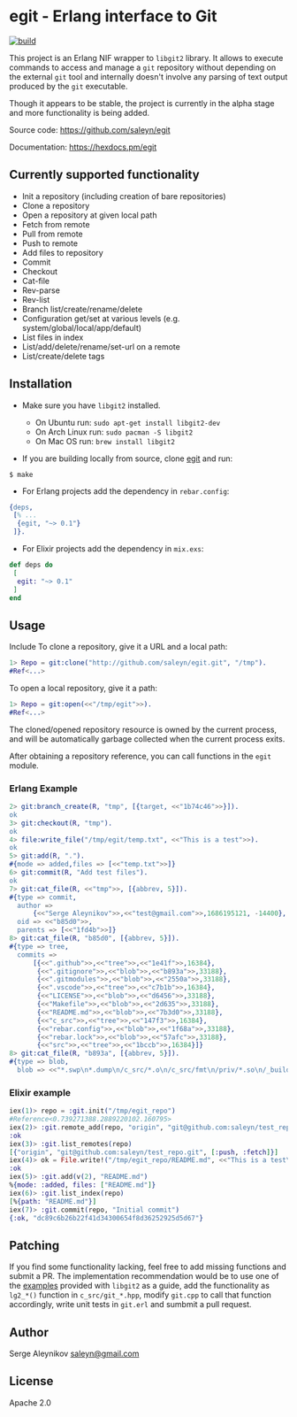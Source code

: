 # egit - Erlang interface to Git

[![build](https://github.com/saleyn/egit/actions/workflows/erlang.yml/badge.svg)](https://github.com/saleyn/egit/actions/workflows/erlang.yml)

This project is an Erlang NIF wrapper to `libgit2` library. It allows to
execute commands to access and manage a `git` repository without depending
on the external `git` tool and internally doesn't involve any parsing of
text output produced by the `git` executable.

Though it appears to be stable, the project is currently in the alpha stage and more functionality is being added.

Source code:   https://github.com/saleyn/egit

Documentation: https://hexdocs.pm/egit

## Currently supported functionality

- Init a repository (including creation of bare repositories)
- Clone a repository
- Open a repository at given local path
- Fetch from remote
- Pull from remote
- Push to remote
- Add files to repository
- Commit
- Checkout
- Cat-file
- Rev-parse
- Rev-list
- Branch list/create/rename/delete
- Configuration get/set at various levels (e.g. system/global/local/app/default)
- List files in index
- List/add/delete/rename/set-url on a remote
- List/create/delete tags

## Installation

- Make sure you have `libgit2` installed.
    - On Ubuntu run: `sudo apt-get install libgit2-dev`
    - On Arch Linux run: `sudo pacman -S libgit2`
    - On Mac OS run: `brew install libgit2`

- If you are building locally from source, clone [egit](https://github.com/saleyn/egit)
and run:
```shell
$ make
```

- For Erlang projects add the dependency in `rebar.config`:
```erlang
{deps,
 [% ...
  {egit, "~> 0.1"}
 ]}.
```

- For Elixir projects add the dependency in `mix.exs`:
```elixir
def deps do
 [
  egit: "~> 0.1"
 ]
end
```

## Usage

Include
To clone a repository, give it a URL and a local path:
```erlang
1> Repo = git:clone("http://github.com/saleyn/egit.git", "/tmp").
#Ref<...>
```

To open a local repository, give it a path:
```erlang
1> Repo = git:open(<<"/tmp/egit">>).
#Ref<...>
```

The cloned/opened repository resource is owned by the current process,
and will be automatically garbage collected when the current process
exits.

After obtaining a repository reference, you can call functions in the
`egit` module.

### Erlang Example

```erlang
2> git:branch_create(R, "tmp", [{target, <<"1b74c46">>}]).
ok
3> git:checkout(R, "tmp").
ok
4> file:write_file("/tmp/egit/temp.txt", <<"This is a test">>).
ok
5> git:add(R, ".").
#{mode => added,files => [<<"temp.txt">>]}
6> git:commit(R, "Add test files").
ok
7> git:cat_file(R, <<"tmp">>, [{abbrev, 5}]).
#{type => commit,
  author =>
      {<<"Serge Aleynikov">>,<<"test@gmail.com">>,1686195121, -14400},
  oid => <<"b85d0">>,
  parents => [<<"1fd4b">>]}
8> git:cat_file(R, "b85d0", [{abbrev, 5}]).
#{type => tree,
  commits =>
      [{<<".github">>,<<"tree">>,<<"1e41f">>,16384},
       {<<".gitignore">>,<<"blob">>,<<"b893a">>,33188},
       {<<".gitmodules">>,<<"blob">>,<<"2550a">>,33188},
       {<<".vscode">>,<<"tree">>,<<"c7b1b">>,16384},
       {<<"LICENSE">>,<<"blob">>,<<"d6456">>,33188},
       {<<"Makefile">>,<<"blob">>,<<"2d635">>,33188},
       {<<"README.md">>,<<"blob">>,<<"7b3d0">>,33188},
       {<<"c_src">>,<<"tree">>,<<"147f3">>,16384},
       {<<"rebar.config">>,<<"blob">>,<<"1f68a">>,33188},
       {<<"rebar.lock">>,<<"blob">>,<<"57afc">>,33188},
       {<<"src">>,<<"tree">>,<<"1bccb">>,16384}]}
8> git:cat_file(R, "b893a", [{abbrev, 5}]).
#{type => blob,
  blob => <<"*.swp\n*.dump\n/c_src/*.o\n/c_src/fmt\n/priv/*.so\n/_build\n/doc\n">>}
```

### Elixir example

```elixir
iex(1)> repo = :git.init("/tmp/egit_repo")
#Reference<0.739271388.2889220102.160795>
iex(2)> :git.remote_add(repo, "origin", "git@github.com:saleyn/test_repo.git")
:ok
iex(3)> :git.list_remotes(repo)
[{"origin", "git@github.com:saleyn/test_repo.git", [:push, :fetch]}]
iex(4)> ok = File.write!("/tmp/egit_repo/README.md", <<"This is a test\n">>)
:ok
iex(5)> :git.add(v(2), "README.md")
%{mode: :added, files: ["README.md"]}
iex(6)> :git.list_index(repo)
[%{path: "README.md"}]
iex(7)> :git.commit(repo, "Initial commit")
{:ok, "dc89c6b26b22f41d34300654f8d36252925d5d67"}
```

## Patching

If you find some functionality lacking, feel free to add missing functions
and submit a PR.  The implementation recommendation would be to use one of
the [examples](https://github.com/libgit2/libgit2/tree/main/examples)
provided with `libgit2` as a guide, add the functionality as `lg2_*()`
function in `c_src/git_*.hpp`, modify `git.cpp` to call that function
accordingly, write unit tests in `git.erl` and sumbmit a pull request.

## Author

Serge Aleynikov <saleyn@gmail.com>

## License

Apache 2.0
